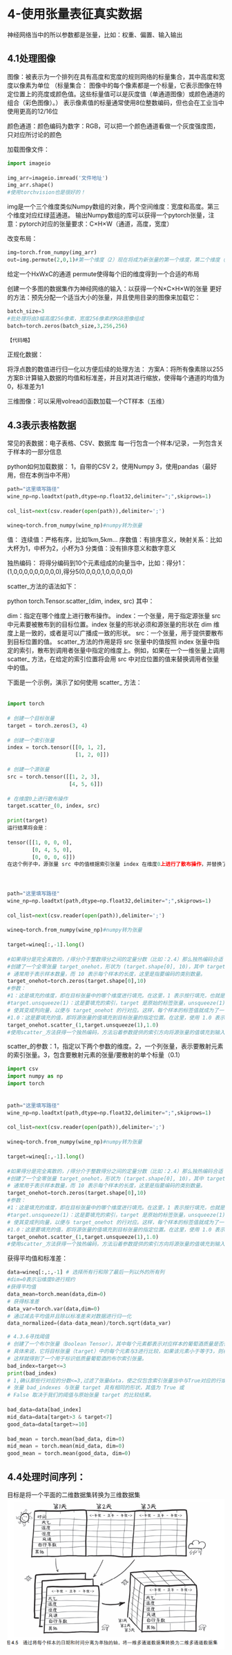 # 4-使用张量表征真实数据

神经网络当中的所以参数都是张量，比如：权重、偏置、输入输出

## 4.1处理图像

图像：被表示为一个排列在具有高度和宽度的规则网络的标量集合，其中高度和宽度以像素为单位
（标量集合： 图像中的每个像素都是一个标量，它表示图像在特定位置上的亮度或颜色值。这些标量值可以是灰度值（单通道图像）或颜色通道的组合（彩色图像）。）
表示像素值的标量通常使用8位整数编码，但也会在工业当中使用更高的12/16位

颜色通道：颜色编码为数字：RGB，可以把一个颜色通道看做一个灰度强度图，只对应所讨论的颜色

加载图像文件：

```py
import imageio

img_arr=imageio.imread('文件地址')
img_arr.shape()
#使用torchvision也是很好的！
```
img是一个三个维度类似Numpy数组的对象，两个空间维度：宽度和高度。第三个维度对应红绿蓝通道。
输出Numpy数组的库可以获得一个pytorch张量，注意：pytorch对应的张量要求：C×H×W（通道，高度，宽度）

改变布局：
```py
img=torch.from_numpy(img_arr)
out=img.permute(2,0,1)#第一个维度（2）现在将成为新张量的第一个维度，第二个维度（0）成为第二个维度，第三个维度（1）成为第三个维度。换句话说，这行代码将原始张量的通道维度移动到了第一个位置，高度和宽度维度分别移到了第二和第三个位置。
```
给定一个HxWxC的通道
permute使得每个旧的维度得到一个合适的布局

创建一个多图的数据集作为神经网络的输入：以获得一个N×C×H×W的张量
更好的方法：预先分配一个适当大小的张量，并且使用目录的图像来加载它：
```py
batch_size=3
#批处理将由3幅高度256像素，宽度256像素的RGB图像组成
batch=torch.zeros(batch_size,3,256,256)

【代码略】
```

正规化数据：

将浮点数的数值进行归一化以方便后续的处理方法：
方案A：将所有像素除以255
方案B:计算输入数据的均值和标准差，并且对其进行缩放，使得每个通道的均值为0，标准差为1

三维图像：可以采用volread()函数加载一个CT样本（五维）

## 4.3表示表格数据

常见的表数据：电子表格、CSV、数据库
每一行包含一个样本/记录，一列包含关于样本的一部分信息

python如何加载数据：
1，自带的CSV
2，使用Numpy
3，使用pandas（最好用，但在本例当中不用）

```py
path="这里填写路径"
wine_np=np.loadtxt(path,dtype=np.float32,delimiter=";",skiprows=1)

col_list=next(csv.reader(open(path)),delimiter=';')

wineq=torch.from_numpy(wine_np)#numpy转为张量
```

值：
连续值：严格有序，比如1km,5km...
序数值：有排序意义，映射关系：比如大杯为1，中杯为2，小杯为3
分类值：没有排序意义和数字意义

独热编码：
将得分编码到10个元素组成的向量当中，比如：得分1：(1,0,0,0,0,0,0,0,0,0),得分5(0,0,0,0,1,0,0,0,0,0)

scatter_方法的语法如下：

python
torch.Tensor.scatter_(dim, index, src)
其中：

dim：指定在哪个维度上进行散布操作。
index：一个张量，用于指定源张量 src 中元素要被散布到的目标位置。index 张量的形状必须和源张量的形状在 dim 维度上是一致的，或者是可以广播成一致的形状。
src：一个张量，用于提供要散布到目标位置的值。
scatter_方法的作用是将 src 张量中的值按照 index 张量中指定的索引，散布到调用者张量中指定的维度上。例如，如果在一个一维张量上调用 scatter_ 方法，在给定的索引位置将会用 src 中对应位置的值来替换调用者张量中的值。

下面是一个示例，演示了如何使用 scatter_ 方法：
``` py

import torch

# 创建一个目标张量
target = torch.zeros(3, 4)

# 创建一个索引张量
index = torch.tensor([[0, 1, 2],
                      [1, 2, 0]])

# 创建一个源张量
src = torch.tensor([[1, 2, 3],
                    [4, 5, 6]])

# 在维度0上进行散布操作
target.scatter_(0, index, src)

print(target)
运行结果将会是：

tensor([[1, 0, 0, 0],
        [0, 4, 5, 0],
        [0, 0, 0, 6]])
在这个例子中，源张量 src 中的值根据索引张量 index 在维度0上进行了散布操作，并替换了目标张量 target 中对应位置的值。



path="这里填写路径"
wine_np=np.loadtxt(path,dtype=np.float32,delimiter=";",skiprows=1)

col_list=next(csv.reader(open(path)),delimiter=';')

wineq=torch.from_numpy(wine_np)#numpy转为张量

target=wineq[:,-1].long()

#如果得分是完全离散的，/得分介于整数得分之间的定量分数（比如：2.4）那么独热编码合适
#创建了一个全零张量 target_onehot，形状为 (target.shape[0], 10)，其中 target.shape[0] 表示张量的行数，
# 通常用于表示样本数量，而 10 表示每个样本的长度，这里是指要编码的类别数量。
target_onehot=torch.zeros(target.shape[0],10)
#参数：
#1：这是填充的维度，即在目标张量中的哪个维度进行填充。在这里，1 表示按行填充，也就是在每一行的指定位置进行填充。
#target.unsqueeze(1)：这是要填充的索引，target 是原始的标签张量，unsqueeze(1) 的作用是在索引维度上增加一个维度，
# 使其变成列向量，以便与 target_onehot 的行对应。这样，每个样本的标签值就成为了一个列向量。
#1.0：这是要填充的值，即将源张量的值填充到目标张量的指定位置。在这里，使用 1.0 表示将源张量的值填充到目标张量相应位置并设为 1.0，实现了独热编码的效果。
target_onehot.scatter_(1,target.unsqueeze(1),1.0)
#使用scatter_方法获得一个独热编码，方法沿着参数提供的索引方向将源张量的值填充到输入张量当中
```
scatter_的参数：1，指定以下两个参数的维度。2，一个列张量，表示要散射元素的索引张量。3，包含要散射元素的张量/要散射的单个标量（0.1）

``` py
import csv
import numpy as np
import torch


path="这里填写路径"
wine_np=np.loadtxt(path,dtype=np.float32,delimiter=";",skiprows=1)

col_list=next(csv.reader(open(path)),delimiter=';')

wineq=torch.from_numpy(wine_np)#numpy转为张量

target=wineq[:,-1].long()

#如果得分是完全离散的，/得分介于整数得分之间的定量分数（比如：2.4）那么独热编码合适
#创建了一个全零张量 target_onehot，形状为 (target.shape[0], 10)，其中 target.shape[0] 表示张量的行数，
# 通常用于表示样本数量，而 10 表示每个样本的长度，这里是指要编码的类别数量。
target_onehot=torch.zeros(target.shape[0],10)
#参数：
#1：这是填充的维度，即在目标张量中的哪个维度进行填充。在这里，1 表示按行填充，也就是在每一行的指定位置进行填充。
#target.unsqueeze(1)：这是要填充的索引，target 是原始的标签张量，unsqueeze(1) 的作用是在索引维度上增加一个维度，
# 使其变成列向量，以便与 target_onehot 的行对应。这样，每个样本的标签值就成为了一个列向量。
#1.0：这是要填充的值，即将源张量的值填充到目标张量的指定位置。在这里，使用 1.0 表示将源张量的值填充到目标张量相应位置并设为 1.0，实现了独热编码的效果。
target_onehot.scatter_(1,target.unsqueeze(1),1.0)
#使用scatter_方法获得一个独热编码，方法沿着参数提供的索引方向将源张量的值填充到输入张量当中

```
获得平均值和标准差：
```py 
data=wineq[:,:,-1] # 选择所有行和除了最后一列以外的所有列
#dim=0表示沿维度0进行规约
#获得平均值
data_mean=torch.mean(data,dim=0)
# 获得标准差
data_var=torch.var(data,dim=0)
# 通过减去平均值并且除以标准差来对数据进行归一化
data_normalized=(data-data_mean)/torch.sqrt(data_var)
```

```py
# 4.3.6寻找阈值
# 创建了一个布尔张量（Boolean Tensor），其中每个元素都表示对应样本的葡萄酒质量是否低于或等于3。
# 具体来说，它将目标张量（target）中的每个元素与3进行比较，如果该元素小于等于3，则相应位置的布尔值为True，否则为False。
# 这样就得到了一个用于标识低质量葡萄酒的布尔索引张量。
bad_index=target<=3
print(bad_index)
# 1,确认那些行对应的分数<=3,过滤了张量data，使之仅包含索引张量当中与True对应的行或项
# 张量 bad_indexes 与张量 target 具有相同的形状，其值为 True 或
# False 取决于我们的阈值与原始张量 target 的比较结果。

bad_data=data[bad_index]
mid_data=data[target>3 & target<7]
good_data=data[target>=10]

bad_mean = torch.mean(bad_data, dim=0)
mid_mean = torch.mean(mid_data, dim=0)
good_mean = torch.mean(good_data, dim=0)
```

## 4.4处理时间序列：
目标是将一个平面的二维数据集转换为三维数据集
![alt text](image.png)
